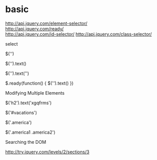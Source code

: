 #  basic  


http://api.jquery.com/element-selector/  
http://api.jquery.com/ready/  
http://api.jquery.com/id-selector/
http://api.jquery.com/class-selector/



select  

$('') 

$('').text()

$('').text('')

$.ready(function() {
    $('').text()
})


Modifying Multiple Elements

$('h2').text('xgqfrms')


$('#vacations')

$('.america')

$('.america1 .america2')



Searching the DOM



http://try.jquery.com/levels/2/sections/3











